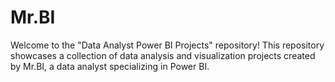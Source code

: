 # Mr.BI
Welcome to the "Data Analyst Power BI Projects" repository! This repository showcases a collection of data analysis and visualization projects created by Mr.BI, a data analyst specializing in Power BI.
